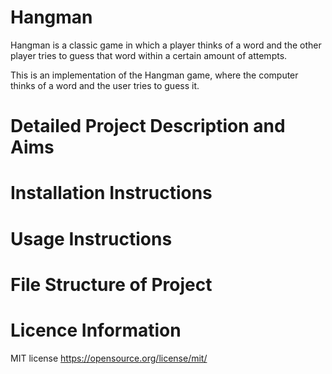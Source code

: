 # Hangman
Hangman is a classic game in which a player thinks of a word and the other player tries to guess that word within a certain amount of attempts.

This is an implementation of the Hangman game, where the computer thinks of a word and the user tries to guess it. 


# Detailed Project Description and Aims 





# Installation Instructions






# Usage Instructions






# File Structure of Project






# Licence Information
MIT license
https://opensource.org/license/mit/
